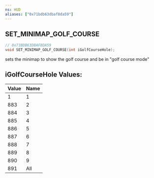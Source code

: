 ```yaml
---
ns: HUD
aliases: ["0x71bdb63dbaf8da59"]
---
```

## SET_MINIMAP_GOLF_COURSE

```c
// 0x71BDB63DBAF8DA59
void SET_MINIMAP_GOLF_COURSE(int iGolfCourseHole);
```

sets the minimap to show the golf course and be in "golf course mode"

## iGolfCourseHole Values:
| Value | Name |
| --- | --- |
| 1 | 1 |
| 883 | 2 |
| 884 | 3 |
| 885 | 4 |
| 886 | 5 |
| 887 | 6 |
| 888 | 7 |
| 889 | 8 |
| 890 | 9 |
| 891 | All |

